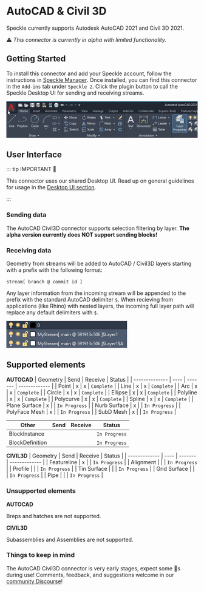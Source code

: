 # AutoCAD & Civil 3D

Speckle currently supports Autodesk AutoCAD 2021 and Civil 3D 2021.

⚠ _This connector is currently in alpha with limited functionality._

## Getting Started

To install this connector and add your Speckle account, follow the instructions in [Speckle Manager](/user/manager).
Once installed, you can find this connector in the `Add-ins` tab under `Speckle 2`. Click the plugin button to call the Speckle Desktop UI for sending and receiving streams.

![](/user/img-acad/setup-plugin.gif)

## User Interface

::: tip IMPORTANT 🙌

This connector uses our shared Desktop UI. Read up on general guidelines for usage in the [Desktop UI section](/user/ui).

:::

### Sending data

The AutoCAD Civil3D connector supports selection filtering by layer. **The alpha version currently does NOT support sending blocks!**

### Receiving data

Geometry from streams will be added to AutoCAD / Civil3D layers starting with a prefix with the following format:

```
stream[ branch @ commit id ]
```

Any layer information from the incoming stream will be appended to the prefix with the standard AutoCAD delimiter `$`. When recieving from applications (like Rhino) with nested layers, the incoming full layer path will replace any default delimiters with `$`.

![](/user/img-acad/receiving-layers.png)

## Supported elements

**AUTOCAD**
| Geometry       | Send | Receive | Status        |
| -------------- | ---- | ------- | ------------- |
| Point          | x    | x       | `Complete`    |
| Line           | x    | x       | `Complete`    |
| Arc            | x    | x       | `Complete`    |
| Circle         | x    | x       | `Complete`    |
| Ellipse        | x    | x       | `Complete`    |
| Polyline       | x    | x       | `Complete`    |
| Polycurve      | x    | x       | `Complete`    |
| Spline         | x    | x       | `Complete`    |
| Plane Surface  | x    |         | `In Progress` |
| Nurb Surface   | x    |         | `In Progress` |
| PolyFace Mesh  | x    |         | `In Progress` |
| SubD Mesh      | x    |         | `In Progress` |

| Other          | Send | Receive | Status        |
| -------------- | ---- | ------- | ------------- |
| BlockInstance  |      |         | `In Progress` |
| BlockDefinition|      |         | `In Progress` |

**CIVIL3D**
| Geometry      | Send | Receive | Status        |
| ------------- | ---- | ------- | ------------- |
| Featureline   | x    |         | `In Progress` |
| Alignment     |      |         | `In Progress` |
| Profile       |      |         | `In Progress` |
| Tin Surface   |      |         | `In Progress` |
| Grid Surface  |      |         | `In Progress` |
| Pipe          |      |         | `In Progress` |

### Unsupported elements

**AUTOCAD**

Breps and hatches are not supported.

**CIVIL3D**

Subassemblies and Assemblies are not supported.

### Things to keep in mind

The AutoCAD Civil3D connector is very early stages, expect some 🐛s during use! Comments, feedback, and suggestions welcome in our [community Discourse](https://speckle.community/t/new-speckle-2-0-autocad-civil3d-suggestions/1155)!
